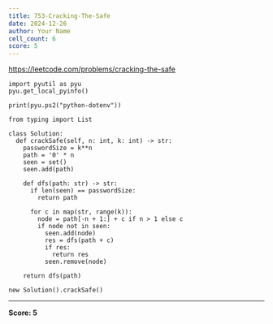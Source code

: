 ```yaml
---
title: 753-Cracking-The-Safe
date: 2024-12-26
author: Your Name
cell_count: 6
score: 5
---
```


https://leetcode.com/problems/cracking-the-safe


```
import pyutil as pyu
pyu.get_local_pyinfo()
```


```
print(pyu.ps2("python-dotenv"))
```


```
from typing import List
```


```
class Solution:
  def crackSafe(self, n: int, k: int) -> str:
    passwordSize = k**n
    path = '0' * n
    seen = set()
    seen.add(path)

    def dfs(path: str) -> str:
      if len(seen) == passwordSize:
        return path

      for c in map(str, range(k)):
        node = path[-n + 1:] + c if n > 1 else c
        if node not in seen:
          seen.add(node)
          res = dfs(path + c)
          if res:
            return res
          seen.remove(node)

    return dfs(path)
```


```
new Solution().crackSafe()
```


---
**Score: 5**
